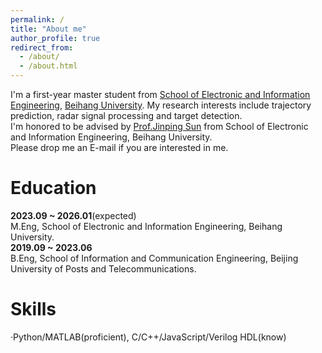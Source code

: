 ```yaml
---
permalink: /
title: "About me"
author_profile: true
redirect_from: 
  - /about/
  - /about.html
---
```


I'm a first-year master student from [School of Electronic and Information Engineering](https://www.ee.buaa.edu.cn/), [Beihang University](https://www.buaa.edu.cn/). My research interests include trajectory prediction, radar signal processing and target detection.<br/>
I'm honored to be advised by [Prof.Jinping Sun](https://shi.buaa.edu.cn/sunjinping/zh_CN/index/136932/list/index.htm) from School of Electronic and Information Engineering, Beihang University.<br/>
Please drop me an E-mail if you are interested in me.

Education
======
**2023.09 ~ 2026.01**(expected)<br/>
M.Eng, School of Electronic and Information Engineering, Beihang University.<br/>
**2019.09 ~ 2023.06**<br/>
B.Eng, School of Information and Communication Engineering, Beijing University of Posts and Telecommunications.

Skills
======
·Python/MATLAB(proficient), C/C++/JavaScript/Verilog HDL(know)
